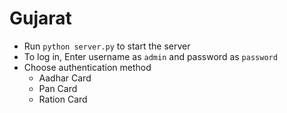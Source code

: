 # Gujarat

- Run `python server.py` to start the server
- To log in, Enter username as `admin` and password as `password`
- Choose authentication method
  -  Aadhar Card
  - Pan Card
  - Ration Card 
